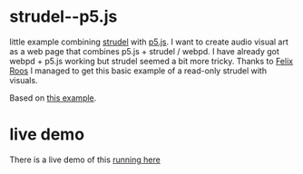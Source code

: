 # strudel--p5.js

little example combining [strudel](https://strudel.tidalcycles.org/) with [p5.js](https://p5js.org). I want to create audio visual art as a web page that combines p5.js + strudel / webpd. I have already got webpd + p5.js working but strudel seemed a bit more tricky. Thanks to [Felix Roos](https://github.com/felixroos) I managed to get this basic example of a read-only strudel with visuals.

Based on [this example](https://github.com/tidalcycles/strudel/blob/main/packages/core/examples/vanilla.html).

# live demo

There is a live demo of this [running here](https://m-onz.github.io/strudel--p5.js/)
